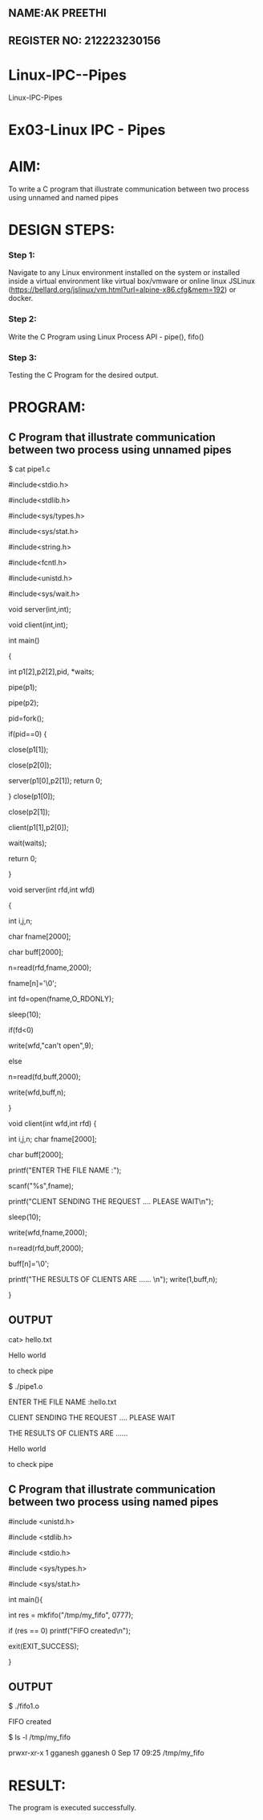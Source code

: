 ## NAME:AK PREETHI
## REGISTER NO: 212223230156
# Linux-IPC--Pipes
Linux-IPC-Pipes


# Ex03-Linux IPC - Pipes

# AIM:
To write a C program that illustrate communication between two process using unnamed and named pipes

# DESIGN STEPS:

### Step 1:

Navigate to any Linux environment installed on the system or installed inside a virtual environment like virtual box/vmware or online linux JSLinux (https://bellard.org/jslinux/vm.html?url=alpine-x86.cfg&mem=192) or docker.

### Step 2:

Write the C Program using Linux Process API - pipe(), fifo()

### Step 3:

Testing the C Program for the desired output. 


# PROGRAM:

## C Program that illustrate communication between two process using unnamed pipes
$ cat pipe1.c 

#include<stdio.h>

#include<stdlib.h>

#include<sys/types.h> 

#include<sys/stat.h>

#include<string.h> 

#include<fcntl.h>

#include<unistd.h>

#include<sys/wait.h>

void server(int,int); 

void client(int,int); 

int main() 

{ 

int p1[2],p2[2],pid, *waits; 

pipe(p1); 

pipe(p2);

pid=fork(); 

if(pid==0) { 

close(p1[1]); 

close(p2[0]); 

server(p1[0],p2[1]); return 0; 

 } 
close(p1[0]); 

close(p2[1]); 

client(p1[1],p2[0]); 

wait(waits); 

return 0; 

} 

void server(int rfd,int wfd) 

{ 

int i,j,n; 

char fname[2000]; 

char buff[2000];

n=read(rfd,fname,2000);

fname[n]='\0';

int fd=open(fname,O_RDONLY);

sleep(10); 

if(fd<0) 

write(wfd,"can't open",9); 

else 

n=read(fd,buff,2000); 

write(wfd,buff,n); 

}

void client(int wfd,int rfd) {

int i,j,n; char fname[2000];

char buff[2000];

printf("ENTER THE FILE NAME :");

scanf("%s",fname);

printf("CLIENT SENDING THE REQUEST .... PLEASE WAIT\n");

sleep(10);

write(wfd,fname,2000);

n=read(rfd,buff,2000);

buff[n]='\0';

printf("THE RESULTS OF CLIENTS ARE ...... \n"); write(1,buff,n);

}

## OUTPUT
cat> hello.txt

Hello world

to check pipe

$ ./pipe1.o

ENTER THE FILE NAME :hello.txt	

CLIENT SENDING THE REQUEST .... PLEASE WAIT

THE RESULTS OF CLIENTS ARE ...... 

Hello world

to check pipe



## C Program that illustrate communication between two process using named pipes
#include <unistd.h>

#include <stdlib.h>

#include <stdio.h>

#include <sys/types.h>

#include <sys/stat.h>

int main(){

int res = mkfifo("/tmp/my_fifo", 0777);

if (res == 0) printf("FIFO created\n");

exit(EXIT_SUCCESS);

}
## OUTPUT
$ ./fifo1.o


FIFO created

$ ls -l /tmp/my_fifo 

prwxr-xr-x 1 gganesh gganesh 0 Sep 17 09:25 /tmp/my_fifo



# RESULT:
The program is executed successfully.







